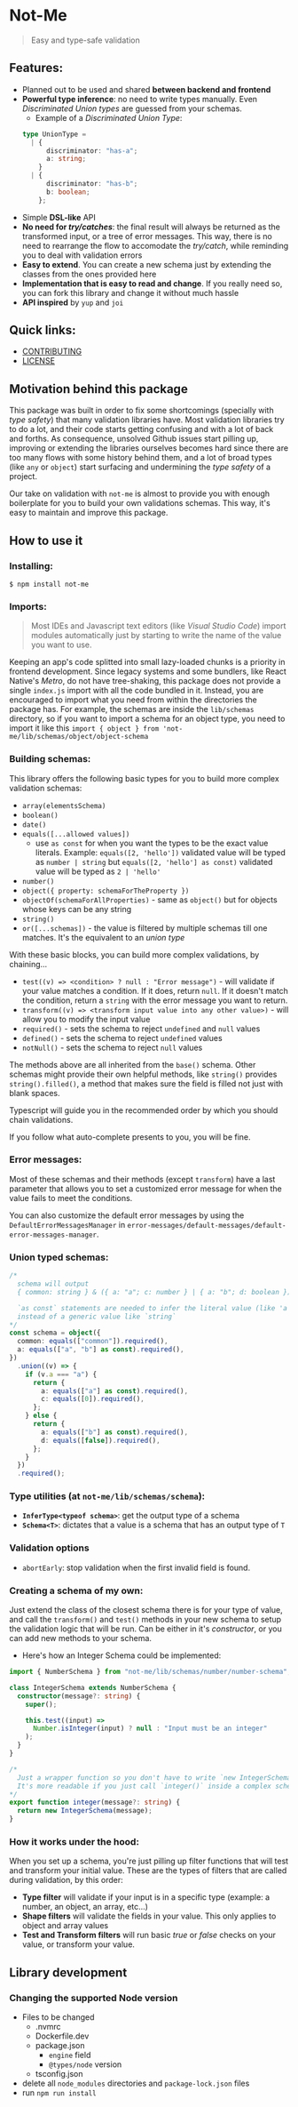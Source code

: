 # Not-Me

> Easy and type-safe validation

## Features:

- Planned out to be used and shared **between backend and frontend**
- **Powerful type inference**: no need to write types manually. Even _Discriminated Union types_ are guessed from your schemas.
  - Example of a _Discriminated Union Type_:
  ```typescript
  type UnionType =
    | {
        discriminator: "has-a";
        a: string;
      }
    | {
        discriminator: "has-b";
        b: boolean;
      };
  ```
- Simple **DSL-like** API
- **No need for _try/catches_**: the final result will always be returned as the transformed input, or a tree of error messages. This way, there is no need to rearrange the flow to accomodate the _try/catch_, while reminding you to deal with validation errors
- **Easy to extend**. You can create a new schema just by extending the classes from the ones provided here
- **Implementation that is easy to read and change**. If you really need so, you can fork this library and change it without much hassle
- **API inspired** by `yup` and `joi`

## Quick links:

- [CONTRIBUTING](CONTRIBUTING.md)
- [LICENSE](LICENSE.md)

## Motivation behind this package

This package was built in order to fix some shortcomings (specially with _type safety_) that many validation libraries have. Most validation libraries try to do a lot, and their code starts getting confusing and with a lot of back and forths. As consequence, unsolved Github issues start pilling up, improving or extending the libraries ourselves becomes hard since there are too many flows with some history behind them, and a lot of broad types (like `any` or `object`) start surfacing and undermining the _type safety_ of a project.

Our take on validation with `not-me` is almost to provide you with enough boilerplate for you to build your own validations schemas. This way, it's easy to maintain and improve this package.

## How to use it

### Installing:

```
$ npm install not-me
```

### Imports:

> Most IDEs and Javascript text editors (like _Visual Studio Code_) import modules automatically just by starting to write the name of the value you want to use.

Keeping an app's code splitted into small lazy-loaded chunks is a priority in frontend development. Since legacy systems and some bundlers, like React Native's _Metro_, do not have tree-shaking, this package does not provide a single `index.js` import with all the code bundled in it. Instead, you are encouraged to import what you need from within the directories the package has. For example, the schemas are inside the `lib/schemas` directory, so if you want to import a schema for an object type, you need to import it like this `import { object } from 'not-me/lib/schemas/object/object-schema`

### Building schemas:

This library offers the following basic types for you to build more complex validation schemas:

- `array(elementsSchema)`
- `boolean()`
- `date()`
- `equals([...allowed values])`
  - use `as const` for when you want the types to be the exact value literals. Example: `equals([2, 'hello'])` validated value will be typed as `number | string` but `equals([2, 'hello'] as const)` validated value will be typed as `2 | 'hello'`
- `number()`
- `object({ property: schemaForTheProperty })`
- `objectOf(schemaForAllProperties)` - same as `object()` but for objects whose keys can be any string
- `string()`
- `or([...schemas])` - the value is filtered by multiple schemas till one matches. It's the equivalent to an _union type_

With these basic blocks, you can build more complex validations, by chaining...

- `test((v) => <condition> ? null : "Error message")` - will validate if your value matches a condition. If it does, return `null`. If it doesn't match the condition, return a `string` with the error message you want to return.
- `transform((v) => <transform input value into any other value>)` - will allow you to modify the input value
- `required()` - sets the schema to reject `undefined` and `null` values
- `defined()` - sets the schema to reject `undefined` values
- `notNull()` - sets the schema to reject `null` values

The methods above are all inherited from the `base()` schema. Other schemas might provide their own helpful methods, like `string()` provides `string().filled()`, a method that makes sure the field is filled not just with blank spaces.

Typescript will guide you in the recommended order by which you should chain validations.

If you follow what auto-complete presents to you, you will be fine.

### Error messages:

Most of these schemas and their methods (except `transform`) have a last parameter that allows you to set a customized error message for when the value fails to meet the conditions.

You can also customize the default error messages by using the `DefaultErrorMessagesManager` in `error-messages/default-messages/default-error-messages-manager`.

### Union typed schemas:

```typescript
/*
  schema will output
  { common: string } & ({ a: "a"; c: number } | { a: "b"; d: boolean })

  `as const` statements are needed to infer the literal value (like 'a' | 'b')
  instead of a generic value like `string`
*/
const schema = object({
  common: equals(["common"]).required(),
  a: equals(["a", "b"] as const).required(),
})
  .union((v) => {
    if (v.a === "a") {
      return {
        a: equals(["a"] as const).required(),
        c: equals([0]).required(),
      };
    } else {
      return {
        a: equals(["b"] as const).required(),
        d: equals([false]).required(),
      };
    }
  })
  .required();
```

### Type utilities (at `not-me/lib/schemas/schema`):

- **`InferType<typeof schema>`**: get the output type of a schema
- **`Schema<T>`**: dictates that a value is a schema that has an output type of `T`

### Validation options

- `abortEarly`: stop validation when the first invalid field is found.

### Creating a schema of my own:

Just extend the class of the closest schema there is for your type of value, and call the `transform()` and `test()` methods in your new schema to setup the validation logic that will be run. Can be either in it's _constructor_, or you can add new methods to your schema.

- Here's how an Integer Schema could be implemented:

```typescript
import { NumberSchema } from "not-me/lib/schemas/number/number-schema";

class IntegerSchema extends NumberSchema {
  constructor(message?: string) {
    super();

    this.test((input) =>
      Number.isInteger(input) ? null : "Input must be an integer"
    );
  }
}

/*
  Just a wrapper function so you don't have to write `new IntegerSchema()`.
  It's more readable if you just call `integer()` inside a complex schema.
*/
export function integer(message?: string) {
  return new IntegerSchema(message);
}
```

### How it works under the hood:

When you set up a schema, you're just pilling up filter functions that will test and transform your initial value. These are the types of filters that are called during validation, by this order:

- **Type filter** will validate if your input is in a specific type (example: a number, an object, an array, etc...)
- **Shape filters** will validate the fields in your value. This only applies to object and array values
- **Test and Transform filters** will run basic _true_ or _false_ checks on your value, or transform your value.

## Library development

### Changing the supported Node version

- Files to be changed
  - .nvmrc
  - Dockerfile.dev
  - package.json
    - `engine` field
    - `@types/node` version
  - tsconfig.json
- delete all `node_modules` directories and `package-lock.json` files
- run `npm run install`
